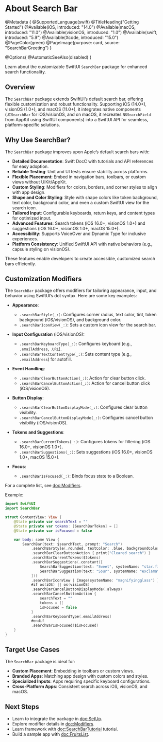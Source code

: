 # About Search Bar

@Metadata {
    @SupportedLanguage(swift)
    @TitleHeading("Getting Started")
    @Available(iOS, introduced: "14.0")
    @Available(macOS, introduced: "11.0")
    @Available(visionOS, introduced: "1.0")
    @Available(swift, introduced: "5.9")
    @Available(Xcode, introduced: "15.0")
    @PageColor(green)
    @PageImage(purpose: card, source: "SearchBarGreeting")
}

@Options{
    @AutomaticSeeAlso(disabled)
}

Learn about the customizable SwiftUI `SearchBar` package for enhanced search functionality.

## Overview

The `SearchBar` package extends SwiftUI’s default search bar, offering flexible customization and robust functionality. Supporting iOS (14.0+), visionOS (1.0+), and macOS (11.0+), it integrates native components (`UISearchBar` for iOS/visionOS, and on macOS, it recreates `NSSearchField` from AppKit using SwiftUI components) into a SwiftUI API for seamless, platform-specific solutions.

## Why Use SearchBar?

The `SearchBar` package improves upon Apple’s default search bars with:

- **Detailed Documentation**: Swift DocC with tutorials and API references for easy adoption.
- **Reliable Testing**: Unit and UI tests ensure stability across platforms.
- **Flexible Placement**: Embed in navigation bars, toolbars, or custom views without UIKit/AppKit.
- **Custom Styling**: Modifiers for colors, borders, and corner styles to align with app design.
- **Shape and Color Styling**: Style with shape colors like token background, text color, background color, and even a custom SwiftUI view for the search icon.
- **Tailored Input**: Configurable keyboards, return keys, and content types for optimized input.
- **Advanced Features**: Search tokens (iOS 16.0+, visionOS 1.0+) and suggestions (iOS 16.0+, visionOS 1.0+, macOS 15.0+).
- **Accessibility**: Supports VoiceOver and Dynamic Type for inclusive experiences.
- **Platform Consistency**: Unified SwiftUI API with native behaviors (e.g., capsule styling on visionOS).

These features enable developers to create accessible, customized search bars efficiently.

## Customization Modifiers

The `SearchBar` package offers modifiers for tailoring appearance, input, and behavior using SwiftUI’s dot syntax. Here are some key examples:

- **Appearance**:
  - `.searchBarStyle(_:)`: Configures corner radius, text color, tint, token background (iOS/visionOS), and background color.
  - `.searchBarIconView(_:)`: Sets a custom icon view for the search bar.

- **Input Configuration** (iOS/visionOS):
  - `.searchBarKeyboardType(_:)`: Configures keyboard (e.g., `.emailAddress`, `.URL`).
  - `.searchBarTextContentType(_:)`: Sets content type (e.g., `.emailAddress`) for autofill.

- **Event Handling**:
  - `.searchBarClearButtonAction(_:)`: Action for clear button click.
  - `.searchBarCancelButtonAction(_:)`: Action for cancel button click (iOS/visionOS).

- **Button Display**:
  - `.searchBarClearButtonDisplayMode(_:)`: Configures clear button visibility.
  - `.searchBarCancelButtonDisplayMode(_:)`: Configures cancel button visibility (iOS/visionOS).

- **Tokens and Suggestions**:
  - `.searchBarCurrentTokens(_:)`: Configures tokens for filtering (iOS 16.0+, visionOS 1.0+).
  - `.searchBarSuggestions(_:)`: Sets suggestions (iOS 16.0+, visionOS 1.0+, macOS 15.0+).

- **Focus**:
  - `.searchBarIsFocused(_:)`: Binds focus state to a Boolean.

For a complete list, see <doc:Modifiers>.

Example:

```swift
import SwiftUI
import SearchBar

struct ContentView: View {
    @State private var searchText = ""
    @State private var tokens: [SearchBarToken] = []
    @State private var isFocused = false

    var body: some View {
        SearchBar(text: $searchText, prompt: "Search")
            .searchBarStyle(.rounded, textColor: .blue, backgroundColor: .gray.opacity(0.1))
            .searchBarClearButtonAction { print("Cleared search") }
            .searchBarCurrentTokens($tokens)
            .searchBarSuggestions(.constant([
                SearchBarSuggestion(text: "Sweet", systemName: "star.fill"),
                SearchBarSuggestion(text: "Sour", systemName: "exclamationmark.triangle.fill")
            ]))
            .searchBarIconView { Image(systemName: "magnifyingglass") }
            #if os(iOS) || os(visionOS)
            .searchBarCancelButtonDisplayMode(.always)
            .searchBarCancelButtonAction {
                searchText = ""
                tokens = []
                isFocused = false
            }
            .searchBarKeyboardType(.emailAddress)
            #endif
            .searchBarIsFocused($isFocused)
    }
}
```

## Target Use Cases

The `SearchBar` package is ideal for:
- **Custom Placement**: Embedding in toolbars or custom views.
- **Branded Apps**: Matching app design with custom colors and styles.
- **Specialized Inputs**: Apps requiring specific keyboard configurations.
- **Cross-Platform Apps**: Consistent search across iOS, visionOS, and macOS.

## Next Steps

- Learn to integrate the package in <doc:SetUp>.
- Explore modifier details in <doc:Modifiers>.
- Learn framework with <doc:SearchBarTutorial> tutorial.
- Build a sample app with <doc:FruitsList>.
